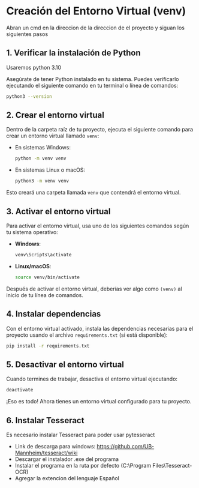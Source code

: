 
# Creación del Entorno Virtual (venv)

Abran un cmd en la direccion de la direccion de el proyecto y siguan los siguientes pasos 
## 1. Verificar la instalación de Python

Usaremos python 3.10

Asegúrate de tener Python instalado en tu sistema. Puedes verificarlo ejecutando el siguiente comando en tu terminal o línea de comandos:

```bash
python3 --version
```

## 2. Crear el entorno virtual

Dentro de la carpeta raíz de tu proyecto, ejecuta el siguiente comando para crear un entorno virtual llamado `venv`:

- En sistemas Windows:
  ```bash
  python -m venv venv
  ```

- En sistemas Linux o macOS:
  ```bash
  python3 -m venv venv
  ```

Esto creará una carpeta llamada `venv` que contendrá el entorno virtual.

## 3. Activar el entorno virtual

Para activar el entorno virtual, usa uno de los siguientes comandos según tu sistema operativo:

- **Windows**:
  ```bash
  venv\Scripts\activate
  ```

- **Linux/macOS**:
  ```bash
  source venv/bin/activate
  ```

Después de activar el entorno virtual, deberías ver algo como `(venv)` al inicio de tu línea de comandos.

## 4. Instalar dependencias

Con el entorno virtual activado, instala las dependencias necesarias para el proyecto usando el archivo `requirements.txt` (si está disponible):

```bash
pip install -r requirements.txt
```

## 5. Desactivar el entorno virtual

Cuando termines de trabajar, desactiva el entorno virtual ejecutando:

```bash
deactivate
```

¡Eso es todo! Ahora tienes un entorno virtual configurado para tu proyecto.

## 6. Instalar Tesseract
Es necesario instalar Tesseract para poder usar pytesseract
* Link de descarga para windows: https://github.com/UB-Mannheim/tesseract/wiki
* Descargar el instalador .exe del programa 
* Instalar el programa en la ruta por defecto (C:\Program Files\Tesseract-OCR)
* Agregar la extencion del lenguaje Español